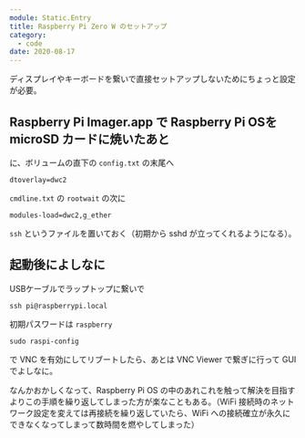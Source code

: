 ```yaml
---
module: Static.Entry
title: Raspberry Pi Zero W のセットアップ
category:
  - code
date: 2020-08-17
---
```

ディスプレイやキーボードを繋いで直接セットアップしないためにちょっと設定が必要。

## Raspberry Pi Imager.app で Raspberry Pi OSを microSD カードに焼いたあと

に、ボリュームの直下の `config.txt` の末尾へ

```
dtoverlay=dwc2
```

`cmdline.txt` の `rootwait` の次に

```
modules-load=dwc2,g_ether
```

`ssh` というファイルを置いておく（初期から sshd が立ってくれるようになる）。

## 起動後によしなに

USBケーブルでラップトップに繋いで

```
ssh pi@raspberrypi.local
```

初期パスワードは `raspberry`

```
sudo raspi-config
```

で VNC を有効にしてリブートしたら、あとは VNC Viewer で繋ぎに行って GUI でよしなに。

なんかおかしくなって、Raspberry Pi OS の中のあれこれを触って解決を目指すよりこの手順を繰り返してしまった方が楽なこともある。（WiFi 接続時のネットワーク設定を変えては再接続を繰り返していたら、WiFi への接続確立が永久にできなくなってしまって数時間を燃やしてしまった）